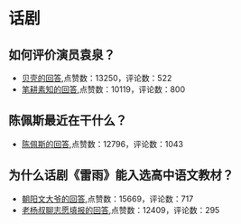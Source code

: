 #  话剧 
## 如何评价演员袁泉？
- [贝壳的回答](https://www.zhihu.com/question/21387122/answer/202147304),点赞数：13250，评论数：522
- [笔耕素知的回答](https://www.zhihu.com/question/21387122/answer/839994953),点赞数：10119，评论数：800
## 陈佩斯最近在干什么？
- [陈佩斯的回答](https://www.zhihu.com/question/274629543/answer/542333504),点赞数：12796，评论数：1043
## 为什么话剧《雷雨》能入选高中语文教材？
- [朝阳文大爷的回答](https://www.zhihu.com/question/334147153/answer/743925682),点赞数：15669，评论数：717
- [老杨叔聊志愿填报的回答](https://www.zhihu.com/question/334147153/answer/748197274),点赞数：12409，评论数：295
